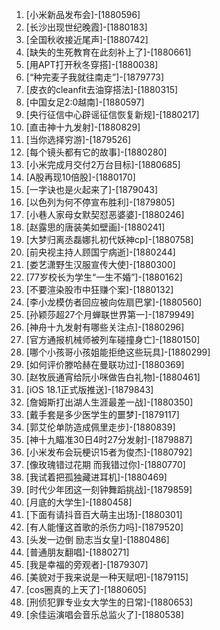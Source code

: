 
1. [小米新品发布会]-[1880596]
1. [长沙出现世纪晚霞]-[1880183]
1. [全国秋收接近尾声]-[1880742]
1. [缺失的生死教育在此刻补上了]-[1880661]
1. [用APT打开秋冬穿搭]-[1880038]
1. [“种完麦子我就往南走”]-[1879773]
1. [皮衣的cleanfit去油穿搭法]-[1880315]
1. [中国女足2:0越南]-[1880597]
1. [央行征信中心辟谣征信恢复新规]-[1880217]
1. [直击神十九发射]-[1880829]
1. [当你选择穷游]-[1879526]
1. [每个镜头都有它的故事]-[1880280]
1. [小米完成月交付2万台目标]-[1880685]
1. [A股再现10倍股]-[1880170]
1. [一字诀也是火起来了]-[1879043]
1. [以色列为何不停宣布胜利]-[1879805]
1. [小巷人家母女默契怼恶婆婆]-[1880246]
1. [赵露思的唐装美如壁画]-[1880241]
1. [大梦归离丞磊娜扎初代妖神cp]-[1880758]
1. [前央视主持人顾国宁病逝]-[1880244]
1. [娄艺潇野生汉服宣传大使]-[1880300]
1. [77岁校长为学生“一生不婚”]-[1880162]
1. [不要渲染股市中狂赚个案]-[1880132]
1. [李小龙模仿者回应被向佐扇巴掌]-[1880560]
1. [孙颖莎超27个月蝉联世界第一]-[1879949]
1. [神舟十九发射有哪些关注点]-[1880296]
1. [官方通报机械师被列车碰撞身亡]-[1880150]
1. [哪个小孩哥小孩姐能拒绝这些玩具]-[1880299]
1. [如何评价滕哈赫在曼联功过]-[1880369]
1. [赵牧辰通宵给阮小咪做告白礼物]-[1880461]
1. [iOS 18.1正式版推送]-[1879843]
1. [詹姆斯打出湖人生涯最差一战]-[1880350]
1. [戴手套是多少医学生的噩梦]-[1879117]
1. [郭艾伦单防造成佩里走步]-[1880839]
1. [神十九瞄准30日4时27分发射]-[1879887]
1. [小米发布会玩梗识15者为俊杰]-[1880792]
1. [像玫瑰错过花期 而我错过你]-[1880770]
1. [我试着把孤独藏进耳机]-[1880469]
1. [时代少年团这一刻钟舞蹈挑战]-[1879859]
1. [月底的大学生]-[1880458]
1. [下面有请抖音百大萌主出场]-[1880301]
1. [有人能懂这首歌的杀伤力吗]-[1879520]
1. [头发一边倒 励志当女皇]-[1880486]
1. [普通朋友翻唱]-[1880271]
1. [我是幸福的旁观者]-[1879307]
1. [美貌对于我来说是一种天赋吧]-[1879115]
1. [cos圈真的上天了]-[1880605]
1. [刑侦犯罪专业女大学生的日常]-[1880653]
1. [余佳运演唱会音乐总监火了]-[1880538]
